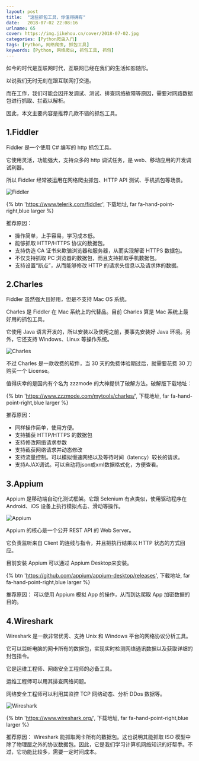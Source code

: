 ```yaml
---
layout: post
title:  "这些抓包工具，你值得拥有"
date:   2018-07-02 22:08:16
urlname: 65
cover: https://img.jikehou.cn/cover/2018-07-02.jpg
categories: [Python爬虫入门]
tags: [Python, 网络爬虫, 抓包工具]
keywords: [Python, 网络爬虫, 抓包工具, 抓包]
---
```

如今的时代是互联网时代，互联网已经在我们的生活如影随形。

以说我们无时无刻在跟互联网打交道。

而在工作，我们可能会因开发调试、测试、排查网络故障等原因，需要对网路数据包进行抓取、拦截以解析。

因此，本文主要内容是推荐几款不错的抓包工具。
<!-- more -->
## 1.Fiddler
Fiddler 是一个使用 C# 编写的 http 抓包工具。

它使用灵活，功能强大，支持众多的 http 调试任务，是 web、移动应用的开发调试利器。

所以 Fiddler 经常被运用在网络爬虫抓包、HTTP API 测试、手机抓包等场景。

![Fiddler](https://img.jikehou.cn/img/96_1.png)

{% btn 'https://www.telerik.com/fiddler', 下载地址, far fa-hand-point-right,blue larger %}


推荐原因：
- 操作简单，上手容易，学习成本低。
- 能够抓取 HTTP/HTTPS 协议的数据包。
- 支持伪造 CA 证书来欺骗浏览器和服务器，从而实现解密 HTTPS 数据包。
- 不仅支持抓取 PC 浏览器的数据包，而且支持抓取手机数据包。
- 支持设置“断点”，从而能够修改 HTTP 的请求头信息以及请求体的数据。


## 2.Charles
Fiddler 虽然强大且好用，但是不支持 Mac OS 系统。

Charles 是 Fiddler 在 Mac 系统上的代替品。目前 Charles 算是 Mac 系统上最好用的抓包工具。

它使用 Java 语言开发的，所以安装以及使用之前，要事先安装好 Java 环境。另外，它还支持 Windows、Linux 等操作系统。

![Charles](https://img.jikehou.cn/img/96_2.png)


不过 Charles 是一款收费的软件，当 30 天的免费体验期过后，就需要花费 30 刀购买一个 License。

值得庆幸的是国内有个名为 zzzmode 的大神提供了破解方法。破解版下载地址：

{% btn 'https://www.zzzmode.com/mytools/charles/', 下载地址, far fa-hand-point-right,blue larger %}


推荐原因：
- 同样操作简单，使用方便。
- 支持捕获 HTTP/HTTPS 的数据包
- 支持修改网络请求参数
- 支持截获网络请求并动态修改
- 支持流量控制。可以模拟慢速网络以及等待时间（latency）较长的请求。
- 支持AJAX调试。可以自动将json或xml数据格式化，方便查看。

## 3.Appium
Appium 是移动端自动化测试框架。它跟 Selenium 有点类似，使用驱动程序在 Android、iOS 设备上执行模拟点击、滑动等操作。

![Appium](https://img.jikehou.cn/img/96_3.jpg)

Appium 的核心是一个公开 REST API 的 Web Server。

它负责监听来自 Client 的连线与指令，并且把执行结果以 HTTP 状态的方式回应。

目前安装 Appium 可以通过 Appium Desktop来安装。

{% btn 'https://github.com/appium/appium-desktop/releases', 下载地址, far fa-hand-point-right,blue larger %}


推荐原因：
可以使用 Appium 模拟 App 的操作，从而到达爬取 App 加密数据的目的。

## 4.Wireshark
Wireshark 是一款非常优秀、支持 Unix 和 Windows 平台的网络协议分析工具。

它可以监听电脑的网卡所有的数据包，实现实时检测网络通讯数据以及获取详细的封包指令。

它是运维工程师、网络安全工程师的必备工具。

运维工程师可以用其排查网络问题。

网络安全工程师可以利用其监控 TCP 网络动态、分析 DDos 数据等。

![Wireshark](https://img.jikehou.cn/img/96_4.png)

{% btn 'https://www.wireshark.org/', 下载地址, far fa-hand-point-right,blue larger %}


推荐原因：
Wireshark 能抓取网卡所有的数据包。这也说明其能抓取 ISO 模型中除了物理层之外的协议数据包。因此，它是我们学习计算机网络知识的好帮手。不过，它功能比较多，需要一定时间成本。